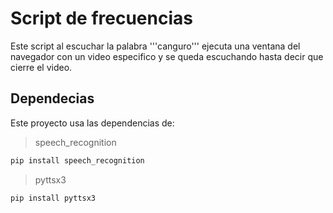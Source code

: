 # Script de frecuencias

Este script al escuchar la palabra '''canguro''' ejecuta una ventana del navegador con un video especifico y se queda escuchando hasta decir que cierre el video.

## Dependecias

Este proyecto usa las dependencias de: 
> speech_recognition 

```bash
pip install speech_recognition
```

> pyttsx3

```bash
pip install pyttsx3
```